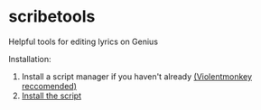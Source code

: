 # scribetools
Helpful tools for editing lyrics on Genius

Installation:
1. Install a script manager if you haven't already [(Violentmonkey reccomended)](https://violentmonkey.github.io/get-it/)
2. [Install the script](https://github.com/ziIIas/scribetools/raw/refs/heads/main/scribetools.user.js)
